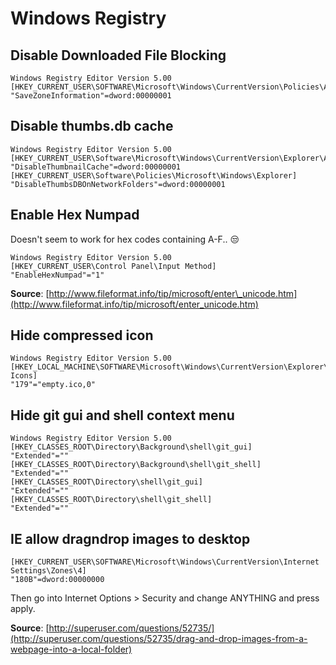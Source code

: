 # Windows Registry

## Disable Downloaded File Blocking

```text
Windows Registry Editor Version 5.00
[HKEY_CURRENT_USER\SOFTWARE\Microsoft\Windows\CurrentVersion\Policies\Attachments]
"SaveZoneInformation"=dword:00000001
```

## Disable thumbs.db cache

```text
Windows Registry Editor Version 5.00
[HKEY_CURRENT_USER\Software\Microsoft\Windows\CurrentVersion\Explorer\Advanced]
"DisableThumbnailCache"=dword:00000001
[HKEY_CURRENT_USER\Software\Policies\Microsoft\Windows\Explorer]
"DisableThumbsDBOnNetworkFolders"=dword:00000001
```

## Enable Hex Numpad

Doesn't seem to work for hex codes containing A-F.. 😒

```text
Windows Registry Editor Version 5.00
[HKEY_CURRENT_USER\Control Panel\Input Method]
"EnableHexNumpad"="1"
```

**Source**: [http://www.fileformat.info/tip/microsoft/enter\_unicode.htm](http://www.fileformat.info/tip/microsoft/enter_unicode.htm)

## Hide compressed icon

```text
Windows Registry Editor Version 5.00
[HKEY_LOCAL_MACHINE\SOFTWARE\Microsoft\Windows\CurrentVersion\Explorer\Shell Icons]
"179"="empty.ico,0"
```

## Hide git gui and shell context menu

```text
Windows Registry Editor Version 5.00
[HKEY_CLASSES_ROOT\Directory\Background\shell\git_gui]
"Extended"=""
[HKEY_CLASSES_ROOT\Directory\Background\shell\git_shell]
"Extended"=""
[HKEY_CLASSES_ROOT\Directory\shell\git_gui]
"Extended"=""
[HKEY_CLASSES_ROOT\Directory\shell\git_shell]
"Extended"=""
```

## IE allow dragndrop images to desktop

```text
[HKEY_CURRENT_USER\SOFTWARE\Microsoft\Windows\CurrentVersion\Internet Settings\Zones\4]
"180B"=dword:00000000
```

Then go into Internet Options &gt; Security and change ANYTHING and press apply. 

**Source**: [http://superuser.com/questions/52735/](http://superuser.com/questions/52735/drag-and-drop-images-from-a-webpage-into-a-local-folder)

